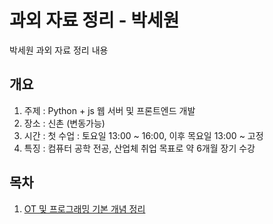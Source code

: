 # 과외 자료 정리 - 박세원
박세원 과외 자료 정리 내용

## 개요
1. 주제 : Python + js 웹 서버 및 프론트엔드 개발
2. 장소 : 신촌 (변동가능)
3. 시간 : 첫 수업 : 토요일 13:00 ~ 16:00, 이후 목요일 13:00 ~ 고정
4. 특징 : 컴퓨터 공학 전공, 산업체 취업 목표로 약 6개월 장기 수강

##  목차
1. [OT 및 프로그래밍 기본 개념 정리](./1회차)

